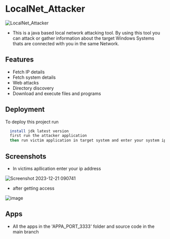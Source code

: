# LocalNet_Attacker
![LocalNet_Attacker](https://socialify.git.ci/DhesiTheKing/LocalNet_Attacker/image?language=1&name=1&owner=1&pattern=Solid&stargazers=1&theme=Light)

* This is a java based local network attacking tool. By using this tool you can attack or gather information about the target Windows Systems thats are connected with you in the same Network.

 
## Features

- Fetch IP details
- Fetch system details
- Web attacks
- Directory discovery
- Download and execute files and programs
  
## Deployment
To deploy this project run
```bash
  install jdk latest version
  first run the attacker application
  then run victim application in target system and enter your system ip
```
## Screenshots
- In victims apllication enter your ip address
  
![Screenshot 2023-12-21 090741](https://github.com/DhesiTheKing/LocalNet_Attacker/assets/136635078/7fe843f1-3ef5-4d5d-b05b-d2e2240205b4)

- after getting access
  
![image](https://github.com/DhesiTheKing/LocalNet_Attacker/assets/136635078/b8cd871e-3f27-45ff-8cc8-2c657fc4ac41)

## Apps
- All the apps in the 'APPA_PORT_3333' folder and source code in the main branch
